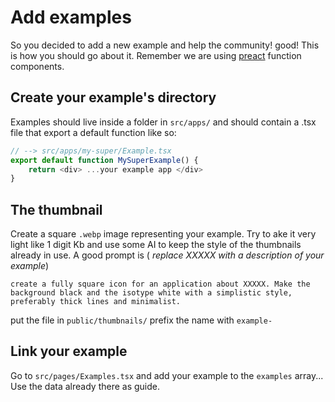# Add examples
So you decided to add a new example and help the community! good! This is how you should go about it. Remember we are using [preact](https://preactjs.com/) function components.

## Create your example's directory
Examples should live inside a folder in `src/apps/` and should contain a .tsx file that export a default function like so: 

```js
// --> src/apps/my-super/Example.tsx
export default function MySuperExample() {
	return <div> ...your example app </div>
}
```

## The thumbnail
Create a square `.webp` image representing your example. Try to ake it very light like 1 digit Kb and use some AI to keep the style of the thumbnails already in use. A good prompt is ( *replace XXXXX with a description of your example*)

```
create a fully square icon for an application about XXXXX. Make the background black and the isotype white with a simplistic style, preferably thick lines and minimalist.
```
put the file in `public/thumbnails/` prefix the name with `example-`

## Link your example
Go to `src/pages/Examples.tsx` and add your example to the `examples` array...
Use the data already there as guide.

